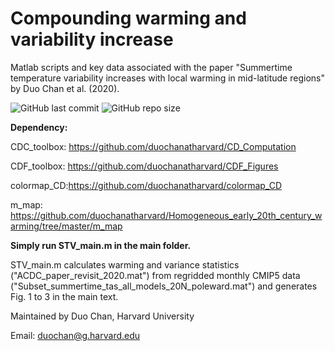 # Compounding warming and variability increase

Matlab scripts and key data associated with the paper "Summertime temperature variability increases with local warming in mid-latitude regions" by Duo Chan et al. (2020).

![GitHub last commit](https://img.shields.io/github/last-commit/duochanatharvard/Compounding_warming_and_variability_increase)
![GitHub repo size](https://img.shields.io/github/repo-size/duochanatharvard/Compounding_warming_and_variability_increase)

__Dependency:__

CDC_toolbox: https://github.com/duochanatharvard/CD_Computation

CDF_toolbox: https://github.com/duochanatharvard/CDF_Figures

colormap_CD:https://github.com/duochanatharvard/colormap_CD

m_map: https://github.com/duochanatharvard/Homogeneous_early_20th_century_warming/tree/master/m_map

__Simply run STV_main.m in the main folder.__

STV_main.m calculates warming and variance statistics ("ACDC_paper_revisit_2020.mat") from regridded monthly CMIP5 data ("Subset_summertime_tas_all_models_20N_poleward.mat") and generates Fig. 1 to 3 in the main text.

Maintained by Duo Chan, Harvard University

Email: duochan@g.harvard.edu
